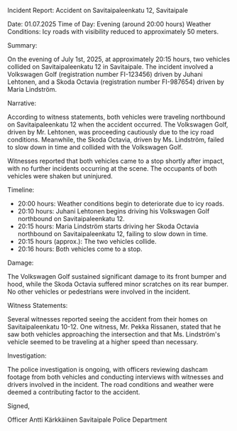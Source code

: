 Incident Report: Accident on Savitaipaleenkatu 12, Savitaipale

Date: 01.07.2025
Time of Day: Evening (around 20:00 hours)
Weather Conditions: Icy roads with visibility reduced to approximately 50 meters.

Summary:

On the evening of July 1st, 2025, at approximately 20:15 hours, two vehicles collided on Savitaipaleenkatu 12 in Savitaipale. The incident involved a Volkswagen Golf (registration number FI-123456) driven by Juhani Lehtonen, and a Skoda Octavia (registration number FI-987654) driven by Maria Lindström.

Narrative:

According to witness statements, both vehicles were traveling northbound on Savitaipaleenkatu 12 when the accident occurred. The Volkswagen Golf, driven by Mr. Lehtonen, was proceeding cautiously due to the icy road conditions. Meanwhile, the Skoda Octavia, driven by Ms. Lindström, failed to slow down in time and collided with the Volkswagen Golf.

Witnesses reported that both vehicles came to a stop shortly after impact, with no further incidents occurring at the scene. The occupants of both vehicles were shaken but uninjured.

Timeline:

* 20:00 hours: Weather conditions begin to deteriorate due to icy roads.
* 20:10 hours: Juhani Lehtonen begins driving his Volkswagen Golf northbound on Savitaipaleenkatu 12.
* 20:15 hours: Maria Lindström starts driving her Skoda Octavia northbound on Savitaipaleenkatu 12, failing to slow down in time.
* 20:15 hours (approx.): The two vehicles collide.
* 20:16 hours: Both vehicles come to a stop.

Damage:

The Volkswagen Golf sustained significant damage to its front bumper and hood, while the Skoda Octavia suffered minor scratches on its rear bumper. No other vehicles or pedestrians were involved in the incident.

Witness Statements:

Several witnesses reported seeing the accident from their homes on Savitaipaleenkatu 10-12. One witness, Mr. Pekka Rissanen, stated that he saw both vehicles approaching the intersection and that Ms. Lindström's vehicle seemed to be traveling at a higher speed than necessary.

Investigation:

The police investigation is ongoing, with officers reviewing dashcam footage from both vehicles and conducting interviews with witnesses and drivers involved in the incident. The road conditions and weather were deemed a contributing factor to the accident.

Signed,

Officer Antti Kärkkäinen
Savitaipale Police Department